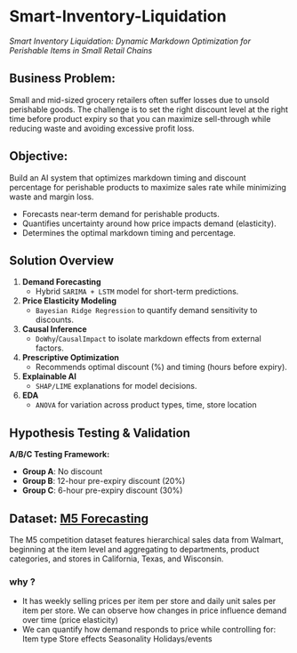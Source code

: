 # Smart-Inventory-Liquidation

_Smart Inventory Liquidation: Dynamic Markdown Optimization for Perishable Items in Small Retail Chains_

## Business Problem:
Small and mid-sized grocery retailers often suffer losses due to unsold perishable goods. The challenge is to set the right discount level at the right time before product expiry so that you can maximize sell-through while reducing waste and avoiding excessive profit loss.

## Objective:
Build an AI system that optimizes markdown timing and discount percentage for perishable products to maximize sales rate while minimizing waste and margin loss.
- Forecasts near-term demand for perishable products.
- Quantifies uncertainty around how price impacts demand (elasticity).
- Determines the optimal markdown timing and percentage.

## Solution Overview
1. **Demand Forecasting**  
   - Hybrid `SARIMA + LSTM` model for short-term predictions.
2. **Price Elasticity Modeling**  
   - `Bayesian Ridge Regression` to quantify demand sensitivity to discounts.
3. **Causal Inference**  
   - `DoWhy`/`CausalImpact` to isolate markdown effects from external factors.
4. **Prescriptive Optimization**  
   - Recommends optimal discount (%) and timing (hours before expiry).
5. **Explainable AI**
   - `SHAP/LIME` explanations for model decisions.
6. **EDA**
   - `ANOVA` for variation across product types, time, store location


## Hypothesis Testing & Validation
**A/B/C Testing Framework:**  
- **Group A**: No discount  
- **Group B**: 12-hour pre-expiry discount (20%)  
- **Group C**: 6-hour pre-expiry discount (30%)

## Dataset: [M5 Forecasting](https://www.kaggle.com/competitions/m5-forecasting-accuracy/data)
The M5 competition dataset features hierarchical sales data from Walmart, beginning at the item level and aggregating to departments, product categories, and stores in California, Texas, and Wisconsin.

### why ?
- It has weekly selling prices per item per store and daily unit sales per item per store. We can observe how changes in price influence demand over time (price elasticity)
- We can quantify how demand responds to price while controlling for:
    Item type
  	Store effects
  	Seasonality
  	Holidays/events

